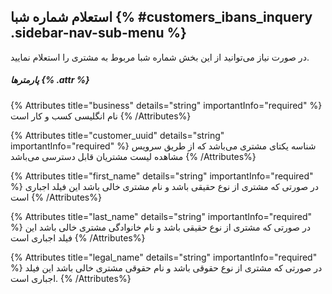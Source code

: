 ##  استعلام شماره شبا {% #customers_ibans_inquery  .sidebar-nav-sub-menu %}
در صورت نیاز می‌توانید از این بخش شماره شبا مربوط به مشتری را استعلام نمایید.

##### پارمترها {% .attr %}

{% Attributes title="business" details="string" importantInfo="required" %}
نام انگلیسی کسب و کار است
{% /Attributes%}

{% Attributes title="customer_uuid" details="string" importantInfo="required" %}
شناسه یکتای مشتری می‌باشد که از طریق سرویس مشاهده لیست مشتریان قابل دسترسی می‌باشد
{% /Attributes%}


{% Attributes title="first_name" details="string" importantInfo="required" %}
در صورتی که مشتری از نوع حقیقی باشد و نام مشتری خالی باشد این فیلد اجباری است
{% /Attributes%}

{% Attributes title="last_name" details="string" importantInfo="required" %}
در صورتی که مشتری از نوع حقیقی باشد و نام خانوادگی مشتری خالی باشد این فیلد اجباری است
{% /Attributes%}

{% Attributes title="legal_name" details="string" importantInfo="required" %}
در صورتی که مشتری از نوع حقوقی باشد و نام حقوقی مشتری خالی باشد این فیلد اجباری است.
{% /Attributes%}
